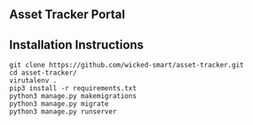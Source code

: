 ## Asset Tracker Portal

## Installation Instructions

```
git clone https://github.com/wicked-smart/asset-tracker.git
cd asset-tracker/
virutalenv .
pip3 install -r requirements.txt
python3 manage.py makemigrations
python3 manage.py migrate
python3 manage.py runserver
```
